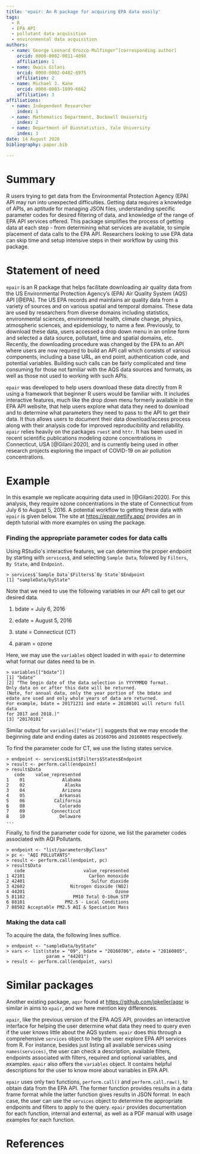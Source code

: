 ```yaml
---
title: 'epair: An R package for acquiring EPA data easily'
tags:
  - R
  - EPA API
  - pollutant data acquisition
  - environmental data acquisition
authors:
  - name: George Leonard Orozco-Mulfinger^[corresponding author]
    orcid: 0000-0002-9011-409X
    affiliation: 1
  - name: Owais Gilani
    orcid: 0000-0002-0402-6975
    affiliation: 2
  - name: Michael J. Kane
    orcid: 0000-0003-1899-6662
    affiliation: 3
affiliations:
  - name: Independent Researcher
    index: 1
  - name: Mathematics Department, Bucknell University
    index: 2
  - name: Department of Biostatistics, Yale University
    index: 3
date: 14 August 2020
bibliography: paper.bib

---
```


# Summary

R users trying to get data from the Environmental Protection Agency (EPA) API may run into 
unexpected difficulties. Getting data requires a knowledge of APIs, an aptitude for managing JSON files, understanding specific parameter codes for desired filtering of data, and knowledge of the range of EPA API services offered. This package simplifies the process of getting data at each step - from determining what services are available, to simple placement of data calls to the EPA API. Researchers looking to use EPA data can skip time and setup intensive steps in their workflow by using this package.


# Statement of need 

`epair` is an R package that helps facilitate downloading air quality data from the US Environmental Protection Agency’s (EPA) Air Quality System (AQS) API [@EPA]. The US EPA records and maintains air quality data from a variety of sources and on various spatial and temporal domains. These data are used by researchers from diverse domains including statistics, environmental sciences, environmental health, climate change, physics, atmospheric sciences, and epidemiology, to name a few. Previously, to download these data, users accessed a drop down menu in an online form and selected a data source, pollutant, time and spatial domains, etc. Recently, the downloading procedure was changed by the EPA to an API where users are now required to build an API call which consists of various components, including a base URL, an end point, authentication code, and potential variables. Building such calls can be fairly complicated and time consuming for those not familiar with the AQS data sources and formats, as well as those not used to working with such APIs.

`epair` was developed to help users download these data directly from R using a framework that beginner R users would be familiar with. It includes interactive features, much like the drop down menu formerly available in the EPA API website, that help users explore what data they need to download and to determine what parameters they need to pass to the API to get their data. It thus allows users to document their data download/access process along with their analysis code for improved reproducibility and reliability. `epair` relies heavily on the packages `rvest` and `httr`. It has been used in recent scientific publications modeling ozone concentrations in Connecticut, USA [@Gilani:2020], and is currently being used in other research projects exploring the impact of COVID-19 on air pollution concentrations.

# Example

In this example we replicate acquiring data used in [@Gilani:2020]. For this analysis, they require ozone concentrations in the state of Connecticut from July 6 to August 5, 2016. A potential workflow to getting these data with `epair` is given below. The site at https://epair.netlify.app/ provides an in depth tutorial with more examples on using the package.

### Finding the appropriate parameter codes for data calls

Using RStudio's interactive features, we can determine the proper endpoint by starting with `services$`, and selecting `Sample Data`, folowed by `Filters`, `By State`, and `Endpoint`.

```
> services$`Sample Data`$Filters$`By State`$Endpoint
[1] "sampleData/byState"
```

Note that we need to use the following variables in our API call to get our desired data.

1. bdate = July 6, 2016

2. edate = August 5, 2016

3. state = Connecticut (CT)

4. param = ozone

Here, we may use the `variables` object loaded in with `epair` to determine what format our dates need to be in.

```
> variables[["bdate"]]
[1] "bdate"                                                                                             
[2] "The begin date of the data selection in YYYYMMDD format.  
Only data on or after this date will be returned. 
(Note, for annual data, only the year portion of the bdate and 
edate are used and only whole years of data are returned. 
For example, bdate = 20171231 and edate = 20180101 will return full data 
for 2017 and 2018.)"
[3] "20170101"  
```

Similar output for `variables[["edate"]]` suggests that we may encode the beginning date and ending dates as `20160706` and `20160805` respectively. 

To find the parameter code for CT, we use the listing states service.
```
> endpoint <- services$List$Filters$States$Endpoint
> result <- perform.call(endpoint)
> result$Data
   code    value_represented
1    01              Alabama
2    02               Alaska
3    04              Arizona
4    05             Arkansas
5    06           California
6    08             Colorado
7    09          Connecticut
8    10             Delaware
...
```

Finally, to find the parameter code for ozone, we list the parameter codes associated with AQI Pollutants. 
```
> endpoint <- "list/parametersByClass"
> pc <- "AQI POLLUTANTS"
> result <- perform.call(endpoint, pc)
> result$Data
   code                      value_represented
1 42101                        Carbon monoxide
2 42401                         Sulfur dioxide
3 42602                 Nitrogen dioxide (NO2)
4 44201                                  Ozone
5 81102                  PM10 Total 0-10um STP
6 88101               PM2.5 - Local Conditions
7 88502 Acceptable PM2.5 AQI & Speciation Mass
```

### Making the data call

To acquire the data, the following lines suffice.
```
> endpoint <- "sampleData/byState"
> vars <- list(state = "09", bdate = "20160706", edate = "20160805", 
               param = "44201")
> result <- perform.call(endpoint, vars)
```

# Similar packages

Another existing package, `aqsr` found at https://github.com/jpkeller/aqsr is similar in aims to `epair`, and we here mention key differences. 

`epair`, like the previous version of the EPA AQS API, provides an interactive interface for helping the user determine what data they need to query even if the user knows little about the AQS system. `epair` does this through a comprehensive `services` object to help the user explore EPA API services from R. For instance, besides just listing all available services using `names(services)`, the user can check a description, available filters, endpoints associated with filters, required and optional variables, and examples. `epair` also offers the `variables` object. It contains helpful descriptions for the user to know more about variables in EPA API. 

`epair` uses only two functions, `perform.call()` and `perform.call.raw()`, to obtain data from the EPA API. The former function provides results in a data frame format while the latter function gives results in JSON format. In each case, the user can use the `services` object to determine the appropriate endpoints and filters to apply to the query. `epair` provides documentation for each function, internal and external, as well as a PDF manual with usage examples for each function.

# References
